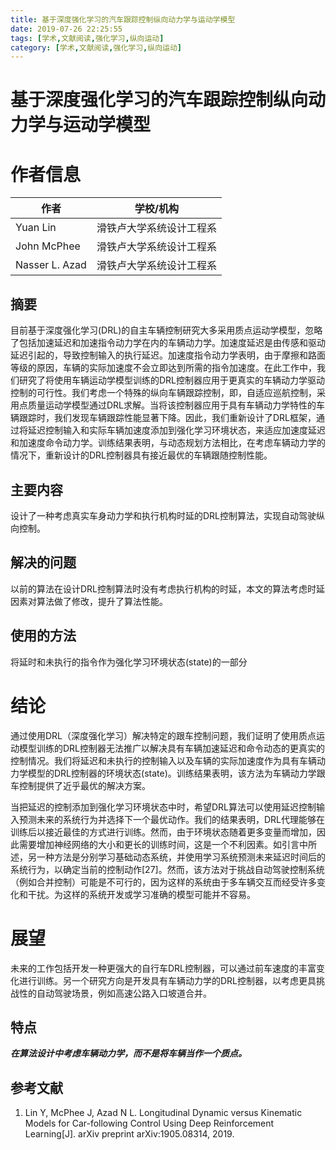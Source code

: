 ```yaml
---
title: 基于深度强化学习的汽车跟踪控制纵向动力学与运动学模型
date: 2019-07-26 22:25:55
tags: [学术,文献阅读,强化学习,纵向运动]
category: [学术,文献阅读,强化学习,纵向运动]
---
```


# 基于深度强化学习的汽车跟踪控制纵向动力学与运动学模型

[^1]: Lin Y, McPhee J, Azad N L. Longitudinal Dynamic versus Kinematic Models for Car-following Control Using Deep Reinforcement Learning[J]. arXiv preprint arXiv:1905.08314, 2019.

# 作者信息

| 作者           | 学校/机构                |
| -------------- | ------------------------ |
| Yuan Lin       | 滑铁卢大学系统设计工程系 |
| John McPhee    | 滑铁卢大学系统设计工程系 |
| Nasser L. Azad | 滑铁卢大学系统设计工程系 |

## 摘要

目前基于深度强化学习(DRL)的自主车辆控制研究大多采用质点运动学模型，忽略了包括加速延迟和加速指令动力学在内的车辆动力学。加速度延迟是由传感和驱动延迟引起的，导致控制输入的执行延迟。加速度指令动力学表明，由于摩擦和路面等级的原因，车辆的实际加速度不会立即达到所需的指令加速度。在此工作中，我们研究了将使用车辆运动学模型训练的DRL控制器应用于更真实的车辆动力学驱动控制的可行性。我们考虑一个特殊的纵向车辆跟踪控制，即，自适应巡航控制，采用点质量运动学模型通过DRL求解。当将该控制器应用于具有车辆动力学特性的车辆跟踪时，我们发现车辆跟踪性能显著下降。因此，我们重新设计了DRL框架，通过将延迟控制输入和实际车辆加速度添加到强化学习环境状态，来适应加速度延迟和加速度命令动力学。训练结果表明，与动态规划方法相比，在考虑车辆动力学的情况下，重新设计的DRL控制器具有接近最优的车辆跟随控制性能。

## 主要内容

设计了一种考虑真实车身动力学和执行机构时延的DRL控制算法，实现自动驾驶纵向控制。

## 解决的问题

以前的算法在设计DRL控制算法时没有考虑执行机构的时延，本文的算法考虑时延因素对算法做了修改，提升了算法性能。

## 使用的方法

将延时和未执行的指令作为强化学习环境状态(state)的一部分

# 结论

通过使用DRL（深度强化学习）解决特定的跟车控制问题，我们证明了使用质点运动模型训练的DRL控制器无法推广以解决具有车辆加速延迟和命令动态的更真实的控制情况。我们将延迟和未执行的控制输入以及车辆的实际加速度作为具有车辆动力学模型的DRL控制器的环境状态(state)。训练结果表明，该方法为车辆动力学跟车控制提供了近乎最优的解决方案。

当把延迟的控制添加到强化学习环境状态中时，希望DRL算法可以使用延迟控制输入预测未来的系统行为并选择下一个最优动作。我们的结果表明，DRL代理能够在训练后以接近最佳的方式进行训练。然而，由于环境状态随着更多变量而增加，因此需要增加神经网络的大小和更长的训练时间，这是一个不利因素。如引言中所述，另一种方法是分别学习基础动态系统，并使用学习系统预测未来延迟时间后的系统行为，以确定当前的控制动作[27]。然而，该方法对于挑战自动驾驶控制系统（例如合并控制）可能是不可行的，因为这样的系统由于多车辆交互而经受许多变化和干扰。为这样的系统开发或学习准确的模型可能并不容易。

# 展望

未来的工作包括开发一种更强大的自行车DRL控制器，可以通过前车速度的丰富变化进行训练。另一个研究方向是开发具有车辆动力学的DRL控制器，以考虑更具挑战性的自动驾驶场景，例如高速公路入口坡道合并。

## 特点

***在算法设计中考虑车辆动力学，而不是将车辆当作一个质点。***



## 参考文献

1. Lin Y, McPhee J, Azad N L. Longitudinal Dynamic versus Kinematic Models for Car-following Control Using Deep Reinforcement Learning[J]. arXiv preprint arXiv:1905.08314, 2019.
